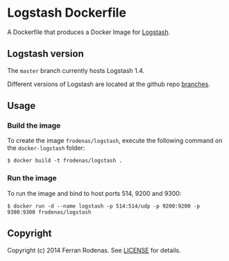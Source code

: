 # Logstash Dockerfile

A Dockerfile that produces a Docker Image for [Logstash](http://logstash.net/).

## Logstash version

The `master` branch currently hosts Logstash 1.4.

Different versions of Logstash are located at the github repo [branches](https://github.com/frodenas/docker-logstash/branches).

## Usage

### Build the image
To create the image `frodenas/logstash`, execute the following command on the `docker-logstash` folder:

```
$ docker build -t frodenas/logstash .
```

### Run the image

To run the image and bind to host ports 514, 9200 and 9300:

```
$ docker run -d --name logstash -p 514:514/udp -p 9200:9200 -p 9300:9300 frodenas/logstash
```


## Copyright

Copyright (c) 2014 Ferran Rodenas. See [LICENSE](https://github.com/frodenas/docker-logstash/blob/master/LICENSE) for details.
